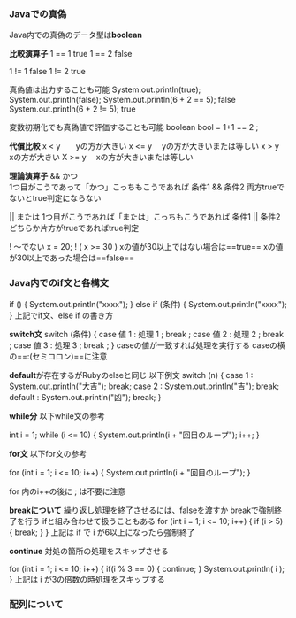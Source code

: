 ### Javaでの真偽
Java内での真偽のデータ型は**boolean**

**比較演算子**
1 == 1  true 
1 == 2  false

1 != 1  false
1 != 2  true

真偽値は出力することも可能
System.out.println(true);
System.out.println(false);
System.out.println(6 + 2 == 5);  false
System.out.println(6 + 2 != 5);  true

変数初期化でも真偽値で評価することも可能
boolean bool = 1+1 == 2 ;

**代償比較**
x < y　　yの方が大きい
x <= y　  yの方が大きいまたは等しい
x > y　　xの方が大きい
X >= y　 xの方が大きいまたは等しい

**理論演算子**
&& かつ  
1つ目がこうであって「かつ」こっちもこうであれば
条件1 && 条件2
両方trueでないとtrue判定にならない

|| または
1つ目がこうであれば「または」こっちもこうであれば
条件1 || 条件2
どちらか片方がtrueであればtrue判定

! 〜でない
x = 20;
! ( x >= 30 )
xの値が30以上ではない場合は==true==
xの値が30以上であった場合は==false==


### Java内でのif文と各構文
if () {
	System.out.println("xxxx");
} else if (条件) {
	System.out.println("xxxx");
}
上記でif文、else if の書き方

**switch文**
switch (条件) {
	case 値 1 :
		処理 1 ;
		break ;
	case 値 2 :
		処理 2 ;
		break ;
	case 値 3 :
		処理 3 ;
		break ;
}
caseの値が一致すれば処理を実行する
caseの横の==:(セミコロン)==に注意

**default**が存在するがRubyのelseと同じ
以下例文
switch (n) {
	case 1 :
		System.out.println("大吉");
		break;
	case 2 :
		System.out.println("吉");
		break;
	default :
		System.out.println("凶");
		break;
}

**while分**
以下while文の参考

int i = 1;
while (i <= 10) {
	System.out.println(i + "回目のループ");
	i++;
}

**for文**
以下for文の参考

for (int i = 1; i <= 10; i++) {
	System.out.println(i + "回目のループ");
}

for 内のi++の後に ; は不要に注意

**breakについて**
繰り返し処理を終了させるには、falseを渡すか
breakで強制終了を行う ifと組み合わせて扱うこともある
for (int i = 1; i <= 10; i++) {
	if (i > 5) {
		break;
	}
}
上記は if で i が6以上になったら強制終了

**continue**
対処の箇所の処理をスキップさせる

for (int i = 1; i <= 10; i++) {
	if(i % 3 == 0) {
		continue;
	}
	System.out.println( i );
}
上記は i が3の倍数の時処理をスキップする


### 配列について


